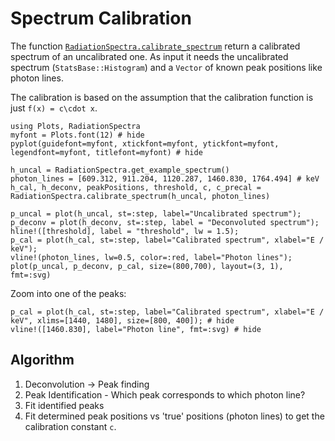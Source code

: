 # Spectrum Calibration

The function [`RadiationSpectra.calibrate_spectrum`](@ref) return a calibrated spectrum of an uncalibrated one. 
As input it needs the uncalibrated spectrum (`StatsBase::Histogram`) and a `Vector` of known peak positions like photon lines.

The calibration is based on the assumption that the calibration function is just ``f(x) = c\cdot x``.

```@example spectrum_calibration
using Plots, RadiationSpectra 
myfont = Plots.font(12) # hide
pyplot(guidefont=myfont, xtickfont=myfont, ytickfont=myfont, legendfont=myfont, titlefont=myfont) # hide

h_uncal = RadiationSpectra.get_example_spectrum()
photon_lines = [609.312, 911.204, 1120.287, 1460.830, 1764.494] # keV
h_cal, h_deconv, peakPositions, threshold, c, c_precal = RadiationSpectra.calibrate_spectrum(h_uncal, photon_lines)

p_uncal = plot(h_uncal, st=:step, label="Uncalibrated spectrum"); 
p_deconv = plot(h_deconv, st=:step, label = "Deconvoluted spectrum");
hline!([threshold], label = "threshold", lw = 1.5);
p_cal = plot(h_cal, st=:step, label="Calibrated spectrum", xlabel="E / keV"); 
vline!(photon_lines, lw=0.5, color=:red, label="Photon lines");
plot(p_uncal, p_deconv, p_cal, size=(800,700), layout=(3, 1), fmt=:svg) 
```

Zoom into one of the peaks:
```@example spectrum_calibration
p_cal = plot(h_cal, st=:step, label="Calibrated spectrum", xlabel="E / keV", xlims=[1440, 1480], size=[800, 400]); # hide
vline!([1460.830], label="Photon line", fmt=:svg) # hide
```

## Algorithm 

1. Deconvolution -> Peak finding 
2. Peak Identification - Which peak corresponds to which photon line? 
3. Fit identified peaks 
4. Fit determined peak positions vs 'true' positions (photon lines) to get the calibration constant ``c``.